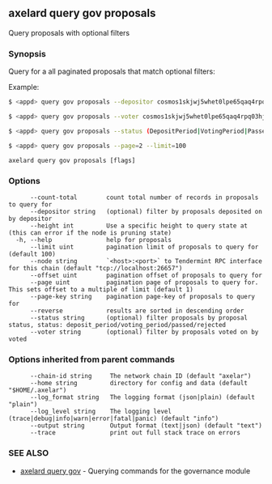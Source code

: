 ## axelard query gov proposals

Query proposals with optional filters

### Synopsis

Query for a all paginated proposals that match optional filters:

Example:

```bash
$ <appd> query gov proposals --depositor cosmos1skjwj5whet0lpe65qaq4rpq03hjxlwd9nf39lk
```

```bash
$ <appd> query gov proposals --voter cosmos1skjwj5whet0lpe65qaq4rpq03hjxlwd9nf39lk
```

```bash
$ <appd> query gov proposals --status (DepositPeriod|VotingPeriod|Passed|Rejected)
```

```bash
$ <appd> query gov proposals --page=2 --limit=100
```

```
axelard query gov proposals [flags]
```

### Options

```
      --count-total        count total number of records in proposals to query for
      --depositor string   (optional) filter by proposals deposited on by depositor
      --height int         Use a specific height to query state at (this can error if the node is pruning state)
  -h, --help               help for proposals
      --limit uint         pagination limit of proposals to query for (default 100)
      --node string        `<host>:<port>` to Tendermint RPC interface for this chain (default "tcp://localhost:26657")
      --offset uint        pagination offset of proposals to query for
      --page uint          pagination page of proposals to query for. This sets offset to a multiple of limit (default 1)
      --page-key string    pagination page-key of proposals to query for
      --reverse            results are sorted in descending order
      --status string      (optional) filter proposals by proposal status, status: deposit_period/voting_period/passed/rejected
      --voter string       (optional) filter by proposals voted on by voted
```

### Options inherited from parent commands

```
      --chain-id string     The network chain ID (default "axelar")
      --home string         directory for config and data (default "$HOME/.axelar")
      --log_format string   The logging format (json|plain) (default "plain")
      --log_level string    The logging level (trace|debug|info|warn|error|fatal|panic) (default "info")
      --output string       Output format (text|json) (default "text")
      --trace               print out full stack trace on errors
```

### SEE ALSO

- [axelard query gov](/cli-docs/v0_31_1/axelard_query_gov) - Querying commands for the governance module

